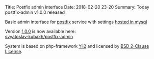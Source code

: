 Title: Postfix admin interface
Date: 2018-02-20 23-20
Summary: Today postfix-admin v1.0.0 released

Basic admin interface for [postfix](http://www.postfix.org/) service with settings [hosted in mysql](http://www.postfix.org/MYSQL_README.html)

Version [1.0.0](https://github.com/svyatoslav-kubakh/postfix-admin/releases/tag/1.0.0) is now available here:<br/>
[<i class="fa fa-github" aria-hidden="true"></i>  svyatoslav-kubakh/postfix-admin](https://github.com/svyatoslav-kubakh/postfix-admin)

System is based on php-framework [Yii2](http://www.yiiframework.com/) and licensed by [BSD 2-Clause License](https://opensource.org/licenses/BSD-2-Clause).

